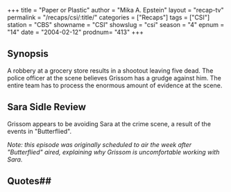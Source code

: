 +++
title = "Paper or Plastic"
author = "Mika A. Epstein"
layout = "recap-tv"
permalink = "/recaps/csi/:title/"
categories = ["Recaps"]
tags = ["CSI"]
station = "CBS"
showname = "CSI"
showslug = "csi"
season = "4"
epnum = "14"
date = "2004-02-12"
prodnum= "413"
+++

## Synopsis

A robbery at a grocery store results in a shootout leaving five dead. The police officer at the scene believes Grissom has a grudge against him. The entire team has to process the enormous amount of evidence at the scene.

## Sara Sidle Review

Grissom appears to be avoiding Sara at the crime scene, a result of the events in "Butterflied".

_Note: this episode was originally scheduled to air the week after "Butterflied" aired, explaining why Grissom is uncomfortable working with Sara._

## Quotes## 